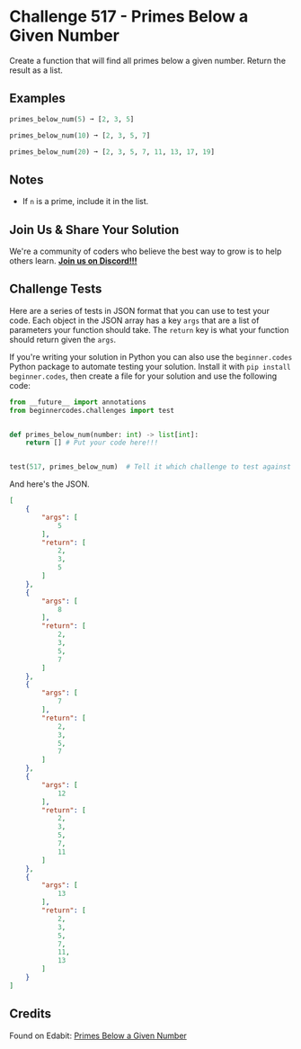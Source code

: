 # Challenge 517 - Primes Below a Given Number

Create a function that will find all primes below a given number. Return the result as a list.

## Examples
```python
primes_below_num(5) ➞ [2, 3, 5]

primes_below_num(10) ➞ [2, 3, 5, 7]

primes_below_num(20) ➞ [2, 3, 5, 7, 11, 13, 17, 19]
```
## Notes

- If `n` is a prime, include it in the list.

## Join Us & Share Your Solution

We're a community of coders who believe the best way to grow is to help others learn. **[Join us on Discord!!!](https://discord.gg/sfHykntuGy)**

## Challenge Tests

Here are a series of tests in JSON format that you can use to test your code. Each object in the JSON array has a key `args` that are a list of parameters your function should take. The `return` key is what your function should return given the `args`. 

If you're writing your solution in Python you can also use the `beginner.codes` Python package to automate testing your solution. Install it with `pip install beginner.codes`, then create a file for your solution and use the following code:
```python
from __future__ import annotations
from beginnercodes.challenges import test


def primes_below_num(number: int) -> list[int]:
    return [] # Put your code here!!!


test(517, primes_below_num)  # Tell it which challenge to test against
```
And here's the JSON.
```json
[
    {
        "args": [
            5
        ],
        "return": [
            2,
            3,
            5
        ]
    },
    {
        "args": [
            8
        ],
        "return": [
            2,
            3,
            5,
            7
        ]
    },
    {
        "args": [
            7
        ],
        "return": [
            2,
            3,
            5,
            7
        ]
    },
    {
        "args": [
            12
        ],
        "return": [
            2,
            3,
            5,
            7,
            11
        ]
    },
    {
        "args": [
            13
        ],
        "return": [
            2,
            3,
            5,
            7,
            11,
            13
        ]
    }
]
```
## Credits

Found on Edabit: [Primes Below a Given Number](https://edabit.com/challenge/SFAjxGWk9AbfwbXFN)

